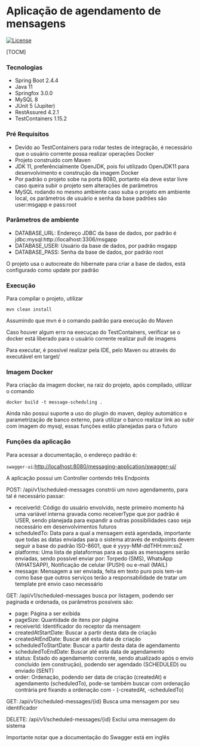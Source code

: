 # Aplicação de agendamento de mensagens

[![License](https://img.shields.io/badge/License-Apache%202.0-blue.svg)](https://opensource.org/licenses/Apache-2.0)

[TOCM]

### Tecnologias

- Spring Boot 2.4.4
- Java 11
- Springfox 3.0.0
- MySQL 8
- JUnit 5 (Jupiter)
- RestAssured 4.2.1
- TestContainers 1.15.2

### Pré Requisitos

- Devido ao TestContainers para rodar testes de integração, é necessário que o usuário corrente possa realizar operações Docker
- Projeto construído com Maven
- JDK 11, preferêncialmente OpenJDK, pois foi utilizado OpenJDK11 para desenvolvimento e construção da imagem Docker
- Por padrão o projeto sobe na porta 8080, portanto ela deve estar livre caso queira subir o projeto sem alterações de parâmetros
- MySQL rodando no mesmo ambiente caso suba o projeto em ambiente local, os parâmetros de usuário e senha da base padrões são user:msgapp e pass:root

### Parâmetros de ambiente

- DATABASE_URL: Endereço JDBC da base de dados, por padrão é jdbc:mysql:http://localhost:3306/msgapp
- DATABASE_USER: Usuário da base de dados, por padrão msgapp
- DATABASE_PASS: Senha da base de dados, por padrão root

O projeto usa o autocreate do hibernate para criar a base de dados, está configurado como update por padrão

### Execução

Para compilar o projeto, utilizar

`
mvn clean install
`

Assumindo que mvn é o comando padrão para execução do Maven

Caso houver algum erro na execuçao do TestContainers, verificar se o docker está liberado para o usuário corrente realizar pull de imagens

Para executar, é possível realizar pela IDE, pelo Maven ou através do executável em target/

### Imagem Docker

Para criação da imagem docker, na raiz do projeto, após compilado, utilizar o comando

`
docker build -t message-scheduling .
`

Ainda não possui suporte a uso do plugin do maven, deploy automático e parametrização de banco externo, para utilizar o banco realizar link ao subir com imagem do mysql, essas funções estão planejadas para o futuro

### Funções da aplicação

Para acessar a documentação, o endereço padrão é:

`swagger-ui`:<http://localhost:8080/messaging-application/swagger-ui/>

A aplicação possui um Controller contendo três Endpoints

POST: /api/v1/scheduled-messages constrói um novo agendamento, para tal é necessário passar:

- receiverId: Código do usuário envolvido, neste primeiro momento há uma variável interna gravada como receiverType que por padrão é USER, sendo planejada para expandir a outras possibilidades caso seja necessário em desenvolvimentos futuros
- scheduledTo: Data para a qual a mensagem está agendada, importante que todas as datas enviadas para o sistema através de endpoints devem seguir a base do padrão ISO-8601, que é yyyy-MM-ddTHH:mm:ssZ
- platforms: Uma lista de plataformas para as quais as mensagens serão enviadas, sendo possível enviar por: Torpedo (SMS), WhatsApp (WHATSAPP), Notificação de celular (PUSH) ou e-mail (MAIL)
- message: Mensagem a ser enviada, feita em texto puro pois tem-se como base que outros serviços terão a responsabilidade de tratar um template pré envio caso necessário

GET: /api/v1/scheduled-messages busca por listagem, podendo ser paginada e ordenada, os parâmetros possíveis são:

- page: Página a ser exibida
- pageSize: Quantidade de itens por página
- receiverId: Identificador do receptor da mensagem
- createdAtStartDate: Buscar a partir desta data de criação
- createdAtEndDate: Buscar até esta data de criação
- scheduledToStartDate: Buscar a partir desta data de agendamento
- scheduledToEndDate: Buscar até esta data de agendamento
- status: Estado do agendamento corrente, sendo atualizado após o envio concluído (em construção), podendo ser agendado (SCHEDULED) ou enviado (SENT)
- order: Ordenação, podendo ser data de criação (createdAt) e agendamento (scheduledTo), pode-se também buscar com ordenação contrária pré fixando a ordenação com - (-createdAt, -scheduledTo)

GET: /api/v1/scheduled-messages/{id} Busca uma mensagem por seu identificador

DELETE: /api/v1/scheduled-messages/{id} Exclui uma mensagem do sistema

Importante notar que a documentação do Swagger está em inglês